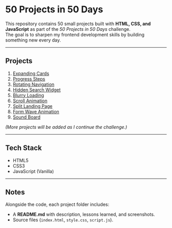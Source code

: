 # 50 Projects in 50 Days

This repository contains 50 small projects built with **HTML, CSS, and JavaScript** as part of the _50 Projects in 50 Days_ challenge.  
The goal is to sharpen my frontend development skills by building something new every day.

---

## Projects

1. [Expanding Cards](./01-expanding-cards)
2. [Progress Steps](./02-progress-steps)
3. [Rotating Navigation](./03-rotating-navigation)
4. [Hidden Search Widget](./04-hidden-search-widget)
5. [Blurry Loading](./05-blurry-loading)
6. [Scroll Animation](./06-scroll-animation)
7. [Split Landing Page](./07-split-landing-page)
8. [Form Wave Animation](./08-form-wave-animation)
9. [Sound Board](./09-sound-board/)

_(More projects will be added as I continue the challenge.)_

---

## Tech Stack

- HTML5
- CSS3
- JavaScript (Vanilla)

---

## Notes

Alongside the code, each project folder includes:

- A **README.md** with description, lessons learned, and screenshots.
- Source files (`index.html`, `style.css`, `script.js`).
